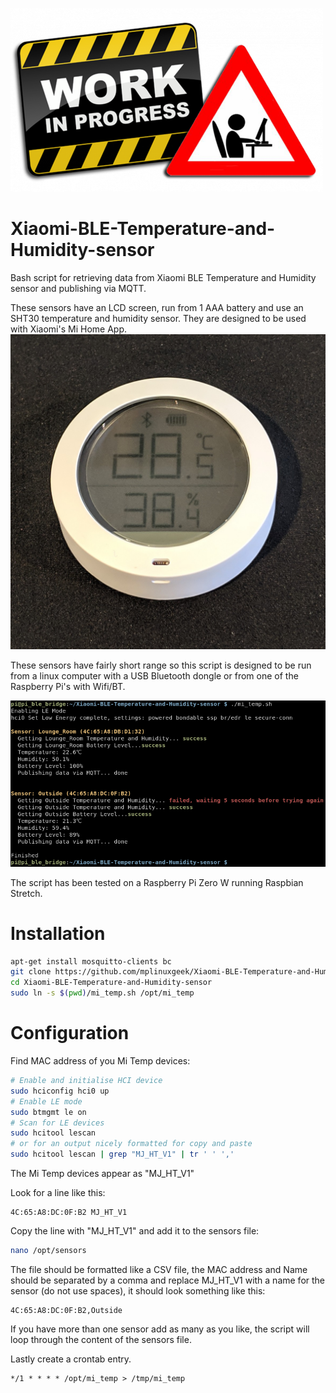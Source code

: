 ![Alt text](images/wip.png?raw=true "Title")

# Xiaomi-BLE-Temperature-and-Humidity-sensor
Bash script for retrieving data from Xiaomi BLE Temperature and Humidity sensor and publishing via MQTT.

These sensors have an LCD screen, run from 1 AAA battery and use an SHT30 temperature and humidity sensor. They are designed to be used with Xiaomi's Mi Home App.
![Alt text](images/MiTemp.jpg?raw=true "Title")

These sensors have fairly short range so this script is designed to be run from a linux computer with a USB Bluetooth dongle or from one of the Raspberry Pi's with Wifi/BT.

![Alt text](images/screenshot.png?raw=true "Title")

The script has been tested on a Raspberry Pi Zero W running Raspbian Stretch.

# Installation

```bash
apt-get install mosquitto-clients bc
git clone https://github.com/mplinuxgeek/Xiaomi-BLE-Temperature-and-Humidity-sensor
cd Xiaomi-BLE-Temperature-and-Humidity-sensor
sudo ln -s $(pwd)/mi_temp.sh /opt/mi_temp
```
# Configuration

Find MAC address of you Mi Temp devices:
```bash
# Enable and initialise HCI device
sudo hciconfig hci0 up
# Enable LE mode
sudo btmgmt le on
# Scan for LE devices
sudo hcitool lescan
# or for an output nicely formatted for copy and paste
sudo hcitool lescan | grep "MJ_HT_V1" | tr ' ' ','
```
The Mi Temp devices appear as "MJ_HT_V1"

Look for a line like this:
```
4C:65:A8:DC:0F:B2 MJ_HT_V1
```
Copy the line with "MJ_HT_V1" and add it to the sensors file:
```bash
nano /opt/sensors
```
The file should be formatted like a CSV file, the MAC address and Name should be separated by a comma and replace MJ_HT_V1 with a name for the sensor (do not use spaces), it should look something like this:
```
4C:65:A8:DC:0F:B2,Outside
```

If you have more than one sensor add as many as you like, the script will loop through the content of the sensors file.

Lastly create a crontab entry.
```cron
*/1 * * * * /opt/mi_temp > /tmp/mi_temp
```

